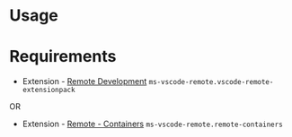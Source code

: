 Usage
===

# Requirements

* Extension - [Remote Development](https://marketplace.visualstudio.com/items?itemName=ms-vscode-remote.vscode-remote-extensionpack) `ms-vscode-remote.vscode-remote-extensionpack`

OR

* Extension - [Remote - Containers](https://marketplace.visualstudio.com/items?itemName=ms-vscode-remote.remote-containers) `ms-vscode-remote.remote-containers`



